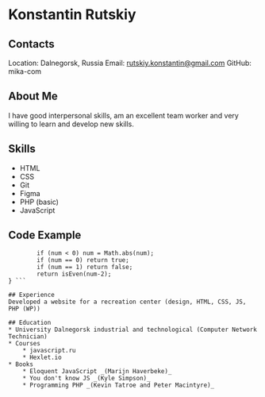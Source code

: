 # Konstantin Rutskiy

## Contacts
Location: Dalnegorsk, Russia
Email: rutskiy.konstantin@gmail.com
GitHub: mika-com

## About Me
I have good interpersonal skills, am an excellent team worker and very willing to learn and develop new skills.

## Skills 
* HTML
* CSS
* Git
* Figma
* PHP (basic)
* JavaScript

## Code Example
``` const isEven = (num) => {
        if (num < 0) num = Math.abs(num);
        if (num == 0) return true;
        if (num == 1) return false;
        return isEven(num-2);
} ```

## Experience
Developed a website for a recreation center (design, HTML, CSS, JS, PHP (WP))

## Education
* University Dalnegorsk industrial and technological (Computer Network Technician)
* Courses
    * javascript.ru
    * Hexlet.io
* Books
    * Eloquent JavaScript _(Marijn Haverbeke)_
    * You don't know JS _(Kyle Simpson)_
    * Programming PHP _(Kevin Tatroe and Peter Macintyre)_